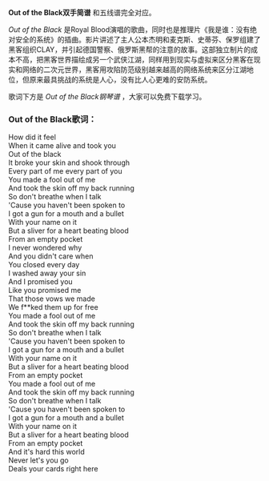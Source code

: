 

**Out of the Black双手简谱** 和五线谱完全对应。

_Out of the Black_ 是Royal
Blood演唱的歌曲，同时也是推理片《我是谁：没有绝对安全的系统》的插曲。影片讲述了主人公本杰明和麦克斯、史蒂芬、保罗组建了黑客组织CLAY，并引起德国警察、俄罗斯黑帮的注意的故事。这部独立制片的成本不高，把黑客世界描绘成另一个武侠江湖，同样用到现实与虚拟来区分黑客在现实和网络的二次元世界，黑客用攻陷防范级别越来越高的网络系统来区分江湖地位，但原来最具挑战的系统是人心，没有比人心更难的安防系统。

歌词下方是 _Out of the Black钢琴谱_ ，大家可以免费下载学习。

### Out of the Black歌词：

How did it feel  
When it came alive and took you  
Out of the black  
It broke your skin and shook through  
Every part of me every part of you  
You made a fool out of me  
And took the skin off my back running  
So don't breathe when I talk  
'Cause you haven't been spoken to  
I got a gun for a mouth and a bullet  
With your name on it  
But a sliver for a heart beating blood  
From an empty pocket  
I never wondered why  
And you didn't care when  
You closed every day  
I washed away your sin  
And I promised you  
Like you promised me  
That those vows we made  
We f**ked them up for free  
You made a fool out of me  
And took the skin off my back running  
So don't breathe when I talk  
'Cause you haven't been spoken to  
I got a gun for a mouth and a bullet  
With your name on it  
But a sliver for a heart beating blood  
From an empty pocket  
You made a fool out of me  
And took the skin off my back running  
So don't breathe when I talk  
'Cause you haven't been spoken to  
I got a gun for a mouth and a bullet  
With your name on it  
But a sliver for a heart beating blood  
From an empty pocket  
And it's hard this world  
Never let's you go  
Deals your cards right here

